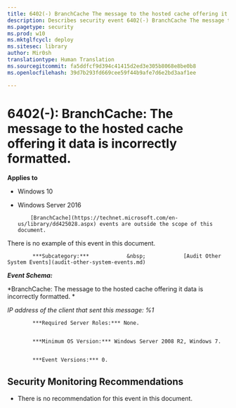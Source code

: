 ```yaml
---
title: 6402(-) BranchCache The message to the hosted cache offering it data is incorrectly formatted. (Windows 10)
description: Describes security event 6402(-) BranchCache The message to the hosted cache offering it data is incorrectly formatted.
ms.pagetype: security
ms.prod: w10
ms.mktglfcycl: deploy
ms.sitesec: library
author: Mir0sh
translationtype: Human Translation
ms.sourcegitcommit: fa5ddfcf9d394c41415d2ed3e305b8068e8be0b8
ms.openlocfilehash: 39d7b293fd669cee59f44b9afe7d6e2bd3aaf1ee

---
```


# 6402(-): BranchCache: The message to the hosted cache offering it data is incorrectly formatted.

**Applies to**
-   Windows 10
-   Windows Server 2016



            [BranchCache](https://technet.microsoft.com/en-us/library/dd425028.aspx) events are outside the scope of this document.

There is no example of this event in this document.


            ***Subcategory:***            &nbsp;            [Audit Other System Events](audit-other-system-events.md)
          

***Event Schema:***

*BranchCache: The message to the hosted cache offering it data is incorrectly formatted. *

*IP address of the client that sent this message: %1*


            ***Required Server Roles:*** None.


            ***Minimum OS Version:*** Windows Server 2008 R2, Windows 7.


            ***Event Versions:*** 0.

## Security Monitoring Recommendations

-   There is no recommendation for this event in this document.




<!--HONumber=Jun16_HO4-->


